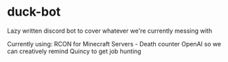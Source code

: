 # duck-bot

Lazy written discord bot to cover whatever we're currently messing with

Currently using:
RCON for Minecraft Servers - Death counter
OpenAI so we can creatively remind Quincy to get job hunting
